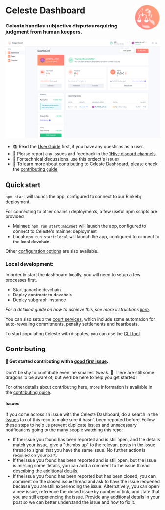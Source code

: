 # Celeste Dashboard <a href="https://celeste.1hive.org/"><img align="right" src="docs/assets/LogoAccent.svg" height="80px" /></a>

### Celeste handles subjective disputes requiring judgment from human keepers.

<a href="https://celeste.1hive.org/dashboard"><img src="docs/assets/screenshot.png" /></a>

- 📚 Read the [User Guide](https://1hive.gitbook.io/celeste/) first, if you have any questions as a user.
- 📝 Please report any issues and feedback in the [1Hive discord channels](https://discord.com/invite/4fm7pgB).
- 🔧 For technical discussions, use this project's [issues](https://github.com/1hive/celeste-dashboard/issues)
- 📖 To learn more about contributing to Celeste Dashboard, please check the [contributing guide](./CONTRIBUTING.md)

## Quick start

`npm start` will launch the app, configured to connect to our Rinkeby deployment.

For connecting to other chains / deployments, a few useful npm scripts are provided:

- Mainnet: `npm run start:mainnet` will launch the app, configured to connect to Celeste's mainnet deployment
- Local: `npm run start:local` will launch the app, configured to connect to the local devchain.

Other [configuration options](docs/CONFIGURATION.md) are also available.

### Local development:

In order to start the dashboard locally, you will need to setup a few processes first.
  - Start ganache devchain
  - Deploy contracts to devchain
  - Deploy subgraph instance

 _For a detailed guide on how to achieve this, see more instructions [here](https://github.com/1hive/celeste-subgraph)._

You can also setup the [court services](https://github.com/1hive/celeste-backend/tree/master/packages/services), which include some automation for auto-revealing commitments, penalty settlements and heartbeats.

To start populating Celeste with disputes, you can use the [CLI tool](https://github.com/1hive/celeste-backend/tree/master/packages/cli).

## Contributing

#### 👋 Get started contributing with a [good first issue](https://github.com/1hive/celeste-dashboard/issues?q=is%3Aissue+is%3Aopen+label%3A%22good+first+issue%22).

Don't be shy to contribute even the smallest tweak. 🐲 There are still some dragons to be aware of, but we'll be here to help you get started!

For other details about contributing here, more information is available in the [contributing guide](./CONTRIBUTING.md).

#### Issues

If you come across an issue with the Celeste Dashboard, do a search in the [Issues](https://github.com/1hive/celeste-dashboard/issues?q=is%3Aissue+is%3Aopen) tab of this repo to make sure it hasn't been reported before. Follow these steps to help us prevent duplicate issues and unnecessary notifications going to the many people watching this repo:

- If the issue you found has been reported and is still open, and the details match your issue, give a "thumbs up" to the relevant posts in the issue thread to signal that you have the same issue. No further action is required on your part.
- If the issue you found has been reported and is still open, but the issue is missing some details, you can add a comment to the issue thread describing the additional details.
- If the issue you found has been reported but has been closed, you can comment on the closed issue thread and ask to have the issue reopened because you are still experiencing the issue. Alternatively, you can open a new issue, reference the closed issue by number or link, and state that you are still experiencing the issue. Provide any additional details in your post so we can better understand the issue and how to fix it.

